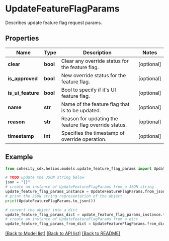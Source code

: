 # UpdateFeatureFlagParams

Describes update feature flag request params.

## Properties

Name | Type | Description | Notes
------------ | ------------- | ------------- | -------------
**clear** | **bool** | Clear any override status for the feature flag. | [optional] 
**is_approved** | **bool** | New override status for the feature flag. | [optional] 
**is_ui_feature** | **bool** | Bool to specify if it&#39;s UI feature flag. | [optional] 
**name** | **str** | Name of the feature flag that is to be updated. | [optional] 
**reason** | **str** | Reason for updating the feature flag override status. | [optional] 
**timestamp** | **int** | Specifies the timestamp of override operation. | [optional] 

## Example

```python
from cohesity_sdk.helios.models.update_feature_flag_params import UpdateFeatureFlagParams

# TODO update the JSON string below
json = "{}"
# create an instance of UpdateFeatureFlagParams from a JSON string
update_feature_flag_params_instance = UpdateFeatureFlagParams.from_json(json)
# print the JSON string representation of the object
print(UpdateFeatureFlagParams.to_json())

# convert the object into a dict
update_feature_flag_params_dict = update_feature_flag_params_instance.to_dict()
# create an instance of UpdateFeatureFlagParams from a dict
update_feature_flag_params_from_dict = UpdateFeatureFlagParams.from_dict(update_feature_flag_params_dict)
```
[[Back to Model list]](../README.md#documentation-for-models) [[Back to API list]](../README.md#documentation-for-api-endpoints) [[Back to README]](../README.md)


